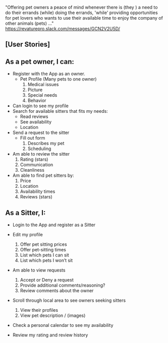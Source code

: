 "Offering pet owners a peace of mind whenever there is (they ) a need to do their errands (while) doing the errands, 'while' providing opportunities for pet lovers who wants to use their available time to enjoy the company of other animals (pets) ..."
https://revaturepro.slack.com/messages/GCN2V2U5D/

## [User Stories]

## As a pet owner, I can:
- Register with the App as an owner.
  - Pet Profile (Many pets to one owner)
    1. Medical issues
    2. Picture
    3. Special needs
    4. Behavior
- Can login to see my profile
- Search for available sitters that fits my needs:
  - Read reviews
  - See availability
  - Location
- Send a request to the sitter
  - Fill out form
     1. Describes my pet
     2. Scheduling
- Am able to review the sitter
  1. Rating (stars)
  2. Communication
  3. Cleanliness
- Am able to find pet sitters by:
  1. Price
  2. Location
  3. Availability times
  4. Reviews (stars)
## As a Sitter, I:
- Login to the App and register as a Sitter
- Edit my profile
  1. Offer pet sitting prices
  2. Offer pet-sitting times
  3. List which pets I can sit
  4. List which pets I won’t sit
- Am able to view requests
  1. Accept or Deny a request
  2. Provide additional comments/reasoning?
  3. Review comments about the owner
- Scroll through local area to see owners seeking sitters
  1. View their profiles
  2. View pet description / (images)
- Check a personal calendar to see my availability


- Review my rating and review history
